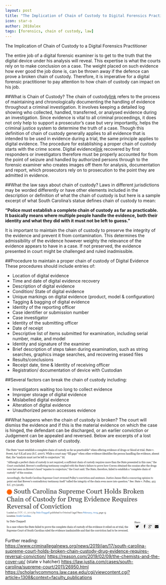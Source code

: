 ```yaml
---
layout: post
title: "The Implication of Chain of Custody to Digital Forensics Practitioners"
icon: star-o
author: 2018alex
tags: [forensics, chain of custody, law]
---
```


The Implication of Chain of Custody to a Digital Forensics Practitioner

The entire job of a digital forensic examiner is to get to the truth that the digital device under his analysis will reveal. This expertise is what the courts rely on to make conclusion on a case. The weight placed on such evidence how ever good the job done is, can be thrown away if the defence can prove a broken chain of custody. Therefore, it is imperative for a digital forensic practitioner to pay attention to how chain of custody can impact on his job.

##What is Chain of Custody?
The chain of custody[link](https://en.wikipedia.org/wiki/Chain_of_custody) refers to the process of maintaining and chronologically documenting the handling of evidence throughout a criminal investigation. It involves keeping a detailed log showing who collected, handled, transferred, or analysed evidence during an investigation. Since evidence is vital to all criminal proceedings, it does not only help to support a prosecutor’s case but very importantly, helps the criminal justice system to determine the truth of a case. 
Though this definition of chain of custody generally applies to all evidence that is intended to be used in evidence during a trial, the same principle applies to digital evidence. The procedure for establishing a proper chain of custody starts with the crime scene. Digital evidence[link](https://en.wikipedia.org/wiki/Digital_evidence) recovered by first responders or investigators therefore must be properly accounted for from the point of seizure and handled by authorized persons through to the forensic examiner who creates images off them for analysis, documentation and report, which prosecutors rely on to prosecution to the point they are admitted in evidence. 

##What the law says about chain of custody?
Laws in different jurisdictions may be worded differently or have other elements included in the description or definition of what the chain of custody is but here is a sample excerpt of what South Carolina’s statue defines chain of custody to mean:

**“Police must establish a complete chain of custody as far as practicable. It basically means where multiple people handle the evidence, both their identity and what they did with it must not be left to guess.”**

It is important to maintain the chain of custody to preserve the integrity of the evidence and prevent it from contamination. This determines the admissibility of the evidence however weighty the relevance of the evidence appears to have in a case. If not preserved, the evidence presented in court might be challenged and ruled inadmissible. 


##Procedure to maintain a proper chain of custody of Digital Evidence 
These procedures should include entries of:
* Location of digital evidence
* Time and date of digital evidence recovery
* Description of digital evidence
* Condition/ State of digital evidence
* Unique markings on digital evidence (product, model & configuration)
* Tagging & bagging of digital evidence
* Identity of the reporting officer
* Case identifier or submission number
* Case investigator
* Identity of the submitting officer
* Date of receipt
* Descriptive list of items submitted for examination, including serial number, make, and model
* Identity and signature of the examiner
* Brief description of steps taken during examination, such as string searches, graphics image searches, and recovering erased files
* Results/conclusions
* Receipt date, time & Identity of receiving officer
* Registration/ documentation of device with Custodian 

##Several factors can break the chain of custody including:
*	Investigators waiting too long to collect evidence
*	Improper storage of digital evidence
*	Mislabelled digital evidence
*	Alteration of digital evidence
*	Unauthorized person accesses evidence

##What happens when the chain of custody is broken? 
The court will dismiss the evidence and if this is the material evidence on which the case is hinged, the defendant can be discharged, or an earlier conviction or Judgement can be appealed and reversed. Below are excerpts of a lost case due to broken chain of custody.

![coc_law.png](/img/news/coc_law.png)
![ruling_coc_case.png](/img/news/ruling_coc_case.png)
![SouthCarolina.png](/img/news/SouthCarolina.png)
 
 
 
Further reading:
https://www.criminallegalnews.org/news/2019/jan/17/south-carolina-supreme-court-holds-broken-chain-custody-drug-evidence-requires-reversal-conviction/
https://reason.com/2019/02/09/the-chemists-and-the-cover-up/
(state v hatcher) https://law.justia.com/cases/south-carolina/supreme-court/2011/26950.html
https://scholarlycommons.law.case.edu/cgi/viewcontent.cgi?article=1308&context=faculty_publications
